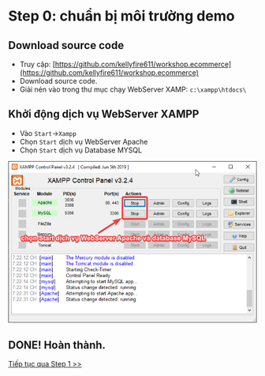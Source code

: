 # Step 0: chuẩn bị môi trường demo
## Download source code
- Truy cập: [https://github.com/kellyfire611/workshop.ecommerce](https://github.com/kellyfire611/workshop.ecommerce)
- Download source code.
- Giải nén vào trong thư mục chạy WebServer XAMP: `c:\xampp\htdocs\`

## Khởi động dịch vụ WebServer XAMPP
- Vào `Start`->`Xampp`
- Chọn `Start` dịch vụ WebServer Apache
- Chọn `Start` dịch vụ Database MYSQL

![Khởi động dịch vụ XAMPP](assets/img/XAMPP_StartServer.png)


## DONE! Hoàn thành.
[Tiếp tục qua Step 1 >>](step-1.md)